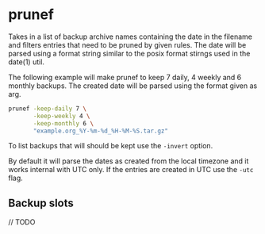 # prunef

Takes in a list of backup archive names containing the date in the filename
and filters entries that need to be pruned by given rules. The date will be
parsed using a format string similar to the posix format stirngs used in the
date(1) util.

The following example will make prunef to keep 7 daily, 4 weekly and 6
monthly backups. The created date will be parsed using the format given
as arg.

```sh
prunef -keep-daily 7 \
       -keep-weekly 4 \
       -keep-monthly 6 \
       "example.org_%Y-%m-%d_%H-%M-%S.tar.gz"
```

To list backups that will should be kept use the `-invert` option.

By default it will parse the dates as created from the local timezone
and it works internal with UTC only. If the entries are created in
UTC use the `-utc` flag.

## Backup slots

// TODO

